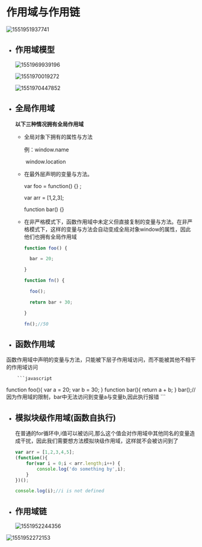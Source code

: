 # 作用域与作用链

![1551951937741](https://i.imgur.com/j1TKKKE.png)

+ ## 作用域模型

  ![1551969939196](https://i.imgur.com/luRBOoz.png)

  ![1551970019272](https://i.imgur.com/ZfEAybD.png)

  ![1551970447852](https://i.imgur.com/ixhGgYl.png)

+ ## 全局作用域

  **以下三种情况拥有全局作用域**

  + 全局对象下拥有的属性与方法   

    例：window.name    

    ​        window.location

  + 在最外层声明的变量与方法。

    var foo = function() {} ;   

    var arr = [1,2,3];

    function bar() {}

  + 在非严格模式下，函数作用域中未定义但直接复制的变量与方法。在非严格模式下，这样的变量与方法会自动变成全局对象window的属性，因此他们也拥有全局作用域

    ```javascript
    function foo() {
    
      bar = 20;
    
    }
    
    function fn() {
    
      foo();
    
      return bar + 30;
    
    }
    
    fn();//50
    ```

    

+ ## 函数作用域

​        函数作用域中声明的变量与方法，只能被下层子作用域访问，而不能被其他不相干的作用域访问

        ```javascript
function foo(){
    var a = 20;
    var b = 30;
}
function bar(){
    return a + b;
}
bar();//因为作用域的限制，bar中无法访问到变量a与变量b,因此执行报错
        ```

+ ## 模拟块级作用域(函数自执行)

  在普通的for循环中,i值可以被访问,那么这个值会对作用域中其他同名的变量造成干扰，因此我们需要想方法模拟块级作用域，这样就不会被访问到了

  ```javascript
  var arr = [1,2,3,4,5];
  (function(){
      for(var i = 0;i < arr.length;i++) {
          console.log('do something by',i);
      }
  })();
  
  console.log(i);//i is not defined
  ```

+ ## 作用域链

  ![1551952244356](https://i.imgur.com/aWZs1FB.png)

![1551952272153](https://i.imgur.com/xpAtNX9.png)

